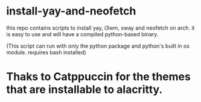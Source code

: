 # install-yay-and-neofetch

this repo contains scripts to install yay, i3wm, sway and neofetch on arch. it is easy to use and will have a compiled python-based binary.

(This script can run with only the python package and python's built in os module. requires bash installed)

# Thaks to Catppuccin for the themes that are installable to alacritty.
